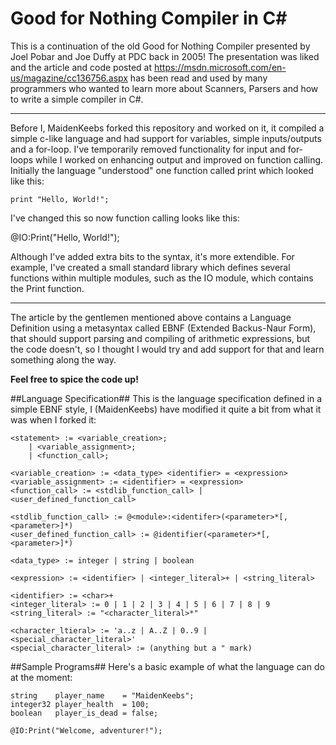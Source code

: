 # Good for Nothing Compiler in C&#35;
This is a continuation of the old Good for Nothing Compiler presented by Joel Pobar and Joe Duffy at PDC back in 2005! 
The presentation was liked and the article and code posted at https://msdn.microsoft.com/en-us/magazine/cc136756.aspx
has been read and used by many programmers who wanted to learn more about Scanners, Parsers and how to write a simple
compiler in C#.

----------------------------------------------------------------------------------------------------------------------
Before I, MaidenKeebs forked this repository and worked on it, it compiled a simple c-like language
and had support for variables, simple inputs/outputs and a for-loop. I've temporarily removed functionality
for input and for-loops while I worked on enhancing output and improved on function calling. Initially
the language "understood" one function called print which looked like this:

	print "Hello, World!";

I've changed this so now function calling looks like this:

@IO:Print("Hello, World!");

Although I've added extra bits to the syntax, it's more extendible. For example, I've created a small standard library
which defines several functions within multiple modules, such as the IO module, which contains the Print function.

----------------------------------------------------------------------------------------------------------------------

The article by the gentlemen mentioned above contains a Language Definition using a metasyntax called EBNF 
(Extended Backus-Naur Form), that should support parsing and compiling of arithmetic expressions, but the 
code doesn't, so I thought I would try and add support for that and learn something along the way. 

**Feel free to spice the code up!**

##Language Specification##
This is the language specification defined in a simple EBNF style,
I (MaidenKeebs) have modified it quite a bit from what it was
when I forked it:

```
<statement> := <variable_creation>;
	| <variable_assignment>;
	| <function_call>;

<variable_creation> := <data_type> <identifier> = <expression>
<variable_assignment> := <identifier> = <expression>
<function_call> := <stdlib_function_call> | <user_defined_function_call>

<stdlib_function_call> := @<module>:<identifer>(<parameter>*[, <parameter>]*)
<user_defined_function_call> := @identifier(<parameter>*[, <parameter>]*)

<data_type> := integer | string | boolean

<expression> := <identifier> | <integer_literal>+ | <string_literal>

<identifier> := <char>+
<integer_literal> := 0 | 1 | 2 | 3 | 4 | 5 | 6 | 7 | 8 | 9
<string_literal> := "<character_literal>*"

<character_ltieral> := 'a..z | A..Z | 0..9 | <special_character_literal>'
<special_character_literal> := (anything but a " mark)
```
##Sample Programs##
Here's a basic example of what the language can do at the moment:
```
string    player_name    = "MaidenKeebs";
integer32 player_health  = 100;
boolean   player_is_dead = false;

@IO:Print("Welcome, adventurer!");
```


